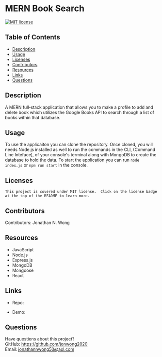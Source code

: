 # MERN Book Search
  
  [![MIT license](https://img.shields.io/badge/License-MIT-green.svg)](https://lbesson.mit-license.org/)
  
  ## Table of Contents
  * [Description](#description)
  * [Usage](#usage)
  * [Licenses](#licenses)
  * [Contributors](#contributors)
  * [Resources](#resources)
  * [Links](#links)
  * [Questions](#questions)
  
  ## Description
  A MERN full-stack application that allows you to make a profile to add and delete book which utilizes the Google Books API to search through a list of books within that database.
  
  ## Usage
  To use the applicaiton you can clone the repository.  Once cloned, you will needs Node.js installed as well to run the commands in the CLI, (Command Line Inteface), of your console's terminal along with MongoDB to create the database to hold the data.  To start the application you can run `node index.js` or `npm run start` in the console.  
  
  ## Licenses
    This project is covered under MIT license.  Click on the license badge at the top of the README to learn more.
  
  ## Contributors
  Contributors:  Jonathan N. Wong
  
  ## Resources

  * JavaScript
  * Node.js
  * Express.js
  * MongoDB
  * Mongoose
  * React
  
  ## Links 
  
  * Repo:  

  * Demo:  

  ## Questions
  Have questions about this project?  
  GitHub: https://github.com/jonwong2020  
  Email: jonathannwong50@aol.com
